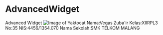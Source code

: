 # AdvancedWidget
Advanced Widget
![Image of Yaktocat](https://vegaszvarri.github.com/SSAW11.png)
Nama:Vegas Zuba'ir
Kelas:XIIRPL3
No:35
NIS:4456/1354.070
Nama Sekolah:SMK TELKOM MALANG
